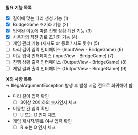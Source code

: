 **필요 기능 목록**
- [x] 길이에 맞는 다리 생성 기능 (1)
- [x] BridgeGame 초기화 기능 (2)
- [X] 입력된 이동에 따른 진행 상황 계산 기능 (3)
- [X] 사용자의 직전 경로 초기화 기능 (4)
- [ ] 게임 관리 기능 (재시도 or 종료 / 시도 횟수) (5)
- [ ] 다리 길이 입력 인터페이스 (InputView - BridgeGame) (6)
- [ ] 이동 입력 인터페이스 (InputView - BirdgeGame) (7)
- [ ] 진행 상황 출력 인터페이스 (OutputView - BridgeGame) (8)
- [ ] 게임 결과 출력 인터페이스 (OutputView - BirdgeGame) (9)

**예외 사항 목록**  
&rarr; IllegalArgumentException 발생 후 발생 시점 전으로 회귀해야 함
- 다리 길이 입력 확인
  - [ ] 3이상 20이하의 숫자인지 체크
- 이동할 칸 입력 확인
  - [ ] U 또는 D 인지 체크
- 게임 재시작/종료 여부 입력 확인
  - [ ] R 또는 Q 인지 체크